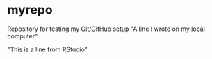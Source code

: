# myrepo
Repository for testing my Git/GitHub setup
"A line I wrote on my local computer" 

"This is a line from RStudio"